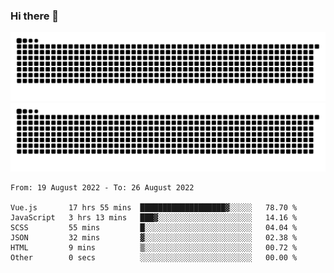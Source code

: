 ### Hi there 👋

![GitHub Snake Light](https://raw.githubusercontent.com/jichangee/jichangee/output/github-snake.svg#gh-light-mode-only)
![GitHub Snake dark](https://raw.githubusercontent.com/jichangee/jichangee/output/github-snake-dark.svg#gh-dark-mode-only)

<!--START_SECTION:waka-->

```text
From: 19 August 2022 - To: 26 August 2022

Vue.js       17 hrs 55 mins  ███████████████████▓░░░░░   78.70 %
JavaScript   3 hrs 13 mins   ███▓░░░░░░░░░░░░░░░░░░░░░   14.16 %
SCSS         55 mins         █░░░░░░░░░░░░░░░░░░░░░░░░   04.04 %
JSON         32 mins         ▓░░░░░░░░░░░░░░░░░░░░░░░░   02.38 %
HTML         9 mins          ▒░░░░░░░░░░░░░░░░░░░░░░░░   00.72 %
Other        0 secs          ░░░░░░░░░░░░░░░░░░░░░░░░░   00.00 %
```

<!--END_SECTION:waka-->

<!--
![GitHub Snake Light](github-snake.svg#gh-light-mode-only)
![GitHub Snake dark](github-snake-dark.svg#gh-dark-mode-only)
-->

<!--
**jichangee/jichangee** is a ✨ _special_ ✨ repository because its `README.md` (this file) appears on your GitHub profile.

Here are some ideas to get you started:

- 🔭 I’m currently working on ...
- 🌱 I’m currently learning ...
- 👯 I’m looking to collaborate on ...
- 🤔 I’m looking for help with ...
- 💬 Ask me about ...
- 📫 How to reach me: ...
- 😄 Pronouns: ...
- ⚡ Fun fact: ...
-->
